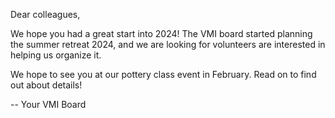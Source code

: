 Dear colleagues,

We hope you had a great start into 2024!
The VMI board started planning the summer retreat 2024, and we are looking for volunteers are interested in helping us organize it.

We hope to see you at our pottery class event in February.
Read on to find out about details!

-- Your VMI Board
